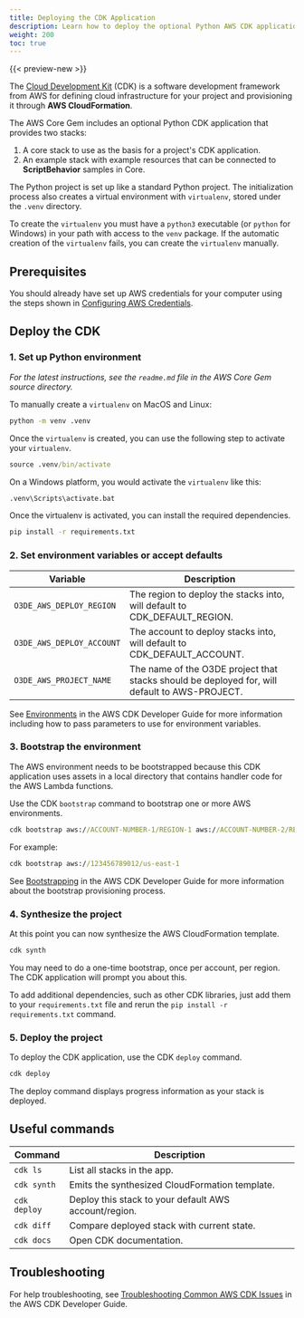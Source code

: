 ```yaml
---
title: Deploying the CDK Application
description: Learn how to deploy the optional Python AWS CDK application in Open 3D Engine.
weight: 200
toc: true
---
```


{{< preview-new >}}

The [Cloud Development Kit](https://docs.aws.amazon.com/cdk/latest/guide/home.html) (CDK) is a software development framework from AWS for defining cloud infrastructure for your project and provisioning it through **AWS CloudFormation**.

The AWS Core Gem includes an optional Python CDK application that provides two stacks:

1. A core stack to use as the basis for a project's CDK application.
1. An example stack with example resources that can be connected to **ScriptBehavior** samples in Core.

The Python project is set up like a standard Python project. The initialization process also creates a virtual environment with `virtualenv`, stored under the `.venv` directory.

To create the `virtualenv` you must have a `python3` executable (or `python` for Windows) in your path with access to the `venv` package. If the automatic creation of the `virtualenv` fails, you can create the `virtualenv` manually.

## Prerequisites

You should already have set up AWS credentials for your computer using the steps shown in [Configuring AWS Credentials](./configuring-credentials.md).

## Deploy the CDK

### 1. Set up Python environment

_For the latest instructions, see the `readme.md` file in the AWS Core Gem source directory._

To manually create a `virtualenv` on MacOS and Linux:

```cmd
python -m venv .venv
```

Once the `virtualenv` is created, you can use the following step to activate your `virtualenv`.

```cmd
source .venv/bin/activate
```

On a Windows platform, you would activate the `virtualenv` like this:

```cmd
.venv\Scripts\activate.bat
```

Once the virtualenv is activated, you can install the required dependencies.

```cmd
pip install -r requirements.txt
```

### 2. Set environment variables or accept defaults

| Variable | Description |
| --- | --- |
| `O3DE_AWS_DEPLOY_REGION` | The region to deploy the stacks into, will default to CDK_DEFAULT_REGION. |
| `O3DE_AWS_DEPLOY_ACCOUNT` | The account to deploy stacks into, will default to CDK_DEFAULT_ACCOUNT. |
| `O3DE_AWS_PROJECT_NAME` | The name of the O3DE project that stacks should be deployed for, will default to AWS-PROJECT. |

See [Environments](https://docs.aws.amazon.com/cdk/latest/guide/environments.html) in the AWS CDK Developer Guide for more information including how to pass parameters to use for environment variables.

### 3. Bootstrap the environment

The AWS environment needs to be bootstrapped because this CDK application uses assets in a local directory that contains handler code for the AWS Lambda functions.

Use the CDK `bootstrap` command to bootstrap one or more AWS environments.

```cmd
cdk bootstrap aws://ACCOUNT-NUMBER-1/REGION-1 aws://ACCOUNT-NUMBER-2/REGION-2 ...
```

For example:

```cmd
cdk bootstrap aws://123456789012/us-east-1
```

See [Bootstrapping](https://docs.aws.amazon.com/cdk/latest/guide/bootstrapping.html) in the AWS CDK Developer Guide for more information about the bootstrap provisioning process.

### 4. Synthesize the project

At this point you can now synthesize the AWS CloudFormation template.

```cmd
cdk synth
```

You may need to do a one-time bootstrap, once per account, per region. The CDK application will prompt you about this.
  
To add additional dependencies, such as other CDK libraries, just add them to your `requirements.txt` file and rerun the `pip install -r requirements.txt` command.

### 5. Deploy the project

To deploy the CDK application, use the CDK `deploy` command.

```cmd
cdk deploy
```

The deploy command displays progress information as your stack is deployed.

## Useful commands

| Command | Description |
| --- | --- |
| `cdk ls` | List all stacks in the app.
| `cdk synth` | Emits the synthesized CloudFormation template. |
| `cdk deploy` | Deploy this stack to your default AWS account/region. |
| `cdk diff` | Compare deployed stack with current state. |
| `cdk docs` | Open CDK documentation. |

## Troubleshooting

For help troubleshooting, see [Troubleshooting Common AWS CDK Issues](https://docs.aws.amazon.com/cdk/latest/guide/troubleshooting.html) in the AWS CDK Developer Guide.
